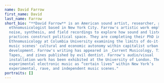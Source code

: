 ```yaml
---
name: David Farrow
first_name: David
last_name: Farrow
short_bio: "**David Farrow** is an American sound artist, researcher, and
  ethnomusicologist based in New York City. Farrow's artistic work employs
  noise, synthesis, and field recordings to explore how sound and listening
  practices construct political space. They are completing their PhD in
  Ethnomusicology at Columbia University examining the limits of do-it-yourself
  music scenes' cultural and economic autonomy within capitalist urban
  development. Farrow's writing has appeared in _Current Musicology, Tiny Mix
  Tapes,_ and zines published by evil dentist. Farrow's audio/visual
  installation work has been exhibited at the University of London. They perform
  experimental electronic music as “certain lives” within New York’s
  experimental, rave, and independent music scenes."
portraits: []
---
```

